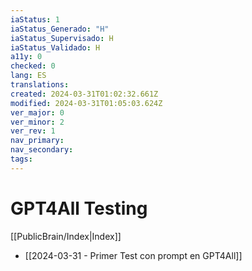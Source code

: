 ```yaml
---
iaStatus: 1
iaStatus_Generado: "H"
iaStatus_Supervisado: H
iaStatus_Validado: H
a11y: 0
checked: 0
lang: ES
translations: 
created: 2024-03-31T01:02:32.661Z
modified: 2024-03-31T01:05:03.624Z
ver_major: 0
ver_minor: 2
ver_rev: 1
nav_primary: 
nav_secondary: 
tags:
---
```

# GPT4All Testing

[[PublicBrain/Index|Index]]

 * [[2024-03-31 - Primer Test con prompt en GPT4All]]
 